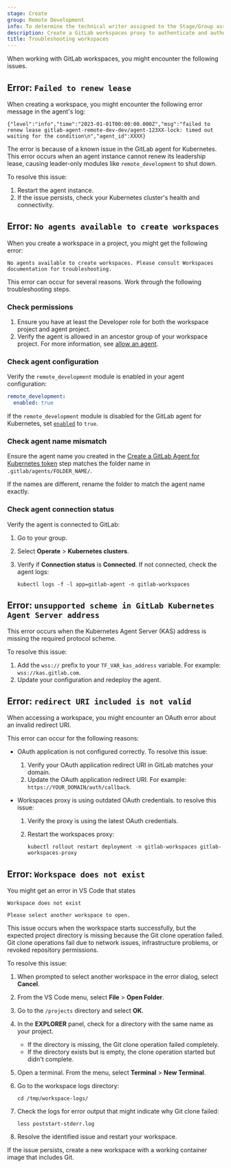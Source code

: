 ```yaml
---
stage: Create
group: Remote Development
info: To determine the technical writer assigned to the Stage/Group associated with this page, see https://handbook.gitlab.com/handbook/product/ux/technical-writing/#assignments
description: Create a GitLab workspaces proxy to authenticate and authorize workspaces in your cluster.
title: Troubleshooting workspaces
---
```


When working with GitLab workspaces, you might encounter the following issues.

## Error: `Failed to renew lease`

When creating a workspace, you might encounter the following error message in the agent's log:

```plaintext
{"level":"info","time":"2023-01-01T00:00:00.000Z","msg":"failed to renew lease gitlab-agent-remote-dev-dev/agent-123XX-lock: timed out waiting for the condition\n","agent_id":XXXX}
```

The error is because of a known issue in the GitLab agent for Kubernetes.
This error occurs when an agent instance cannot renew its leadership lease, causing leader-only modules like `remote_development` to shut down.

To resolve this issue:

1. Restart the agent instance.
1. If the issue persists, check your Kubernetes cluster's health and connectivity.

## Error: `No agents available to create workspaces`

When you create a workspace in a project, you might get the following error:

```plaintext
No agents available to create workspaces. Please consult Workspaces documentation for troubleshooting.
```

This error can occur for several reasons. Work through the following troubleshooting steps.

### Check permissions

1. Ensure you have at least the Developer role for both the workspace project and agent project.
1. Verify the agent is allowed in an ancestor group of your workspace project.
For more information, see [allow an agent](gitlab_agent_configuration.md#allow-a-cluster-agent-for-workspaces-in-a-group).

### Check agent configuration

Verify the `remote_development` module is enabled in your agent configuration:

   ```yaml
   remote_development:
     enabled: true
   ```

If the `remote_development` module is disabled for the GitLab agent for Kubernetes,
set [`enabled`](settings.md#enabled) to `true`.

### Check agent name mismatch

Ensure the agent name you created in the [Create a GitLab Agent for Kubernetes token](set_up_infrastructure.md#create-a-gitlab-agent-for-kubernetes-token) step matches the folder name in
`.gitlab/agents/FOLDER_NAME/`.

If the names are different, rename the folder to match the agent name exactly.

### Check agent connection status

Verify the agent is connected to GitLab:

1. Go to your group.
1. Select **Operate** > **Kubernetes clusters**.
1. Verify if **Connection status** is **Connected**. If not connected, check the agent logs:

   ```shell
   kubectl logs -f -l app=gitlab-agent -n gitlab-workspaces
   ```

## Error: `unsupported scheme in GitLab Kubernetes Agent Server address`

This error occurs when the Kubernetes Agent Server (KAS) address is missing the required protocol
scheme.

To resolve this issue:

1. Add the `wss://` prefix to your `TF_VAR_kas_address` variable. For example: `wss://kas.gitlab.com`.
1. Update your configuration and redeploy the agent.

## Error: `redirect URI included is not valid`

When accessing a workspace, you might encounter an OAuth error about an invalid redirect URI.

This error can occur for the following reasons:

- OAuth application is not configured correctly. To resolve this issue:

  1. Verify your OAuth application redirect URI in GitLab matches your domain.
  1. Update the OAuth application redirect URI. For example: `https://YOUR_DOMAIN/auth/callback`.

- Workspaces proxy is using outdated OAuth credentials. to resolve this issue:

  1. Verify the proxy is using the latest OAuth credentials.
  1. Restart the workspaces proxy:

      ```shell
      kubectl rollout restart deployment -n gitlab-workspaces gitlab-workspaces-proxy
      ```

## Error: `Workspace does not exist`

You might get an error in VS Code that states

```plaintext
Workspace does not exist

Please select another workspace to open.
```

This issue occurs when the workspace starts successfully, but the expected project directory is
missing because the Git clone operation failed. Git clone operations fail due to network issues,
infrastructure problems, or revoked repository permissions.

To resolve this issue:

1. When prompted to select another workspace in the error dialog, select **Cancel**.
1. From the VS Code menu, select **File** > **Open Folder**.
1. Go to the `/projects` directory and select **OK**.
1. In the **EXPLORER** panel, check for a directory with the same name as your project.
   - If the directory is missing, the Git clone operation failed completely.
   - If the directory exists but is empty, the clone operation started but didn't complete.
1. Open a terminal. From the menu, select **Terminal** > **New Terminal**.
1. Go to the workspace logs directory:

   ```shell
   cd /tmp/workspace-logs/
   ```

1. Check the logs for error output that might indicate why Git clone failed:

   ```shell
   less poststart-stderr.log
   ```

1. Resolve the identified issue and restart your workspace.

If the issue persists, create a new workspace with a working container image that includes Git.

<!--- Other suggested topics:

## DNS configuration

## Workspace stops unexpectedly

## Workspace creation fails due to quotas

## Network connectivity

## SSH connection failures

### Network policy restrictions

-->
